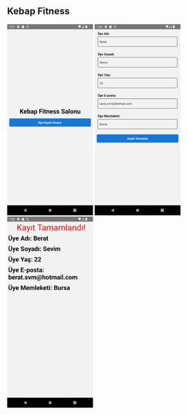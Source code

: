 ## Kebap Fitness
<img src='./src/img/1.png' width='200px'>
<img src='./src/img/2.png' width='200px'>
<img src='./src/img/3.png' width='200px'>